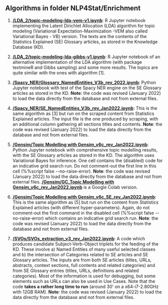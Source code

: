 ## Algorithms in folder NLP4Stat/Enrichment

1. [**/LDA_2/topic-modeling-lda-vem-v1.ipynb**](https://github.com/eurostat/NLP4Stat/blob/main/Enrichment/LDA_2/topic-modeling-lda-vem-v1.ipynb): R Jupyter notebook implementing the Latent Dirichlet Allocation (LDA) algorithm for topic modeling (Variational Expectation-Maximization -VEM also called Variational Bayes - VB) version. The texts are the contents of the Statistics Explained (SE) Glossary articles, as stored in the Knowledge Database (KD).

2. [**/LDA_2/topic-modeling-lda-gibbs-v1.ipynb**](https://github.com/eurostat/NLP4Stat/blob/main/Enrichment/LDA_2/topic-modeling-lda-gibbs-v1.ipynb): R Jupyter notebook of an alternative implementation of the LDA algorithm (with package textmineR and Gibbs sampling) and some more results. The topics are quite similar with the ones with algorithm [1].  

3. [**/Spacy_NER/Glossary_NamedEntities_V3b_rev_2022.ipynb**](https://github.com/eurostat/NLP4Stat/blob/testing/Content%20Database/Enrichment/Spacy_NER/Glossary_NamedEntities_V3b_rev_Jan2022.ipynb): Python Jupyter notebook with test of the Spacy NER engine on the SE Glossary articles as stored in the KD. **Note**: the code was revised (January 2022) to load the data directly from the database and not from external files. 

4. [**/Spacy_NER/SE_NamedEntities_V3b_rev_Jan2022.ipynb**](https://github.com/eurostat/NLP4Stat/blob/testing/Content%20Database/Enrichment/Spacy_NER/SE_NamedEntities_V3b_rev_Jan2022.ipynb): This is the same algorithm as [3] but run on the scraped content from Statistics Explained articles. The input file is the one produced by scraping, with an additional column gathering all sections titles and contents. **Note**: the code was revised (January 2022) to load the data directly from the database and not from external files. 

5. [**/Gensim/Topic Modelling with Gensim_v6c_rev_Jan2022.ipynb**](https://github.com/eurostat/NLP4Stat/blob/testing/Content%20Database/Enrichment/Gensim/Topic%20Modelling%20with%20Gensim_v6c_rev_Jan2022.ipynb): Python Jupyter notebook with comprehensive topic modelling results, with the SE Glossary articles as stored in the KD. The algorithm uses Variational Bayes for inference. One cell contains the (disabled) code for an indicative grid search run. Do not comment-out the first line in this cell (%%script false --no-raise-error). **Note**: the code was revised (January 2022) to load the data directly from the database and not from external files. [**/Gensim/GC_Topic Modelling with Gensim_v6c_rev_Jan2022.ipynb**](https://github.com/eurostat/NLP4Stat/blob/testing/Content%20Database/Enrichment/Gensim/GC_Topic%20Modelling%20with%20Gensim_v6c_rev_Jan2022.ipynb) is a Google Colab version.

 6. [**/Gensim/Topic Modelling with Gensim_v6c_SE_rev_Jan2022.ipynb**](https://github.com/eurostat/NLP4Stat/blob/testing/Content%20Database/Enrichment/Gensim/Topic%20Modelling%20with%20Gensim_v6c_SE_rev_Jan2022.ipynb): This is the same algorithm as [5] but run on the content from Statistics Explained articles (with different hyper-parameters). Again, do not comment-out the first command in the disabled cell (%%script false --no-raise-error) which contains an indicative grid search run. **Note**: the code was revised (January 2022) to load the data directly from the database and not from external files.

 7. [**/SVOs/SVOs_extraction_v3_rev_Jan2022.ipynb**](https://github.com/eurostat/NLP4Stat/blob/testing/Content%20Database/Enrichment/SVOs/SVOs_extraction_v3_rev_Jan2022.ipynb): A code which produces candidate Subject-Verb-Object triplets for the feeding of the KD. These involve a) Named Entities of many useful selected classes and b) the intersection of Categories related to SE articles and SE Glossary articles. The inputs are from both SE articles (titles, URLs, abstracts, context sections, full contents and related categories) and from SE Glossary entries (titles, URLs, definitions and related categories). Most of the information is used for debugging, but some elements such as URLs can also be used in Use Cases. Note that the code **takes a rather long time to run** (around 30' on a x64-i7-2.80GHz with 12GB RAM). **Note**: the code was revised (January 2022) to load the data directly from the database and not from external files.


